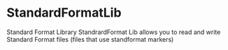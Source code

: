 # StandardFormatLib
Standard Format Library
StandrardFormat Lib allows you to read and write Standard Format files (files that use standformat markers)
